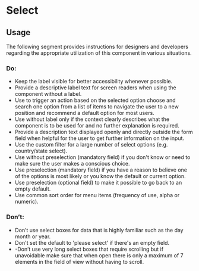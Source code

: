 # Select

<TableOfContents></TableOfContents>

## Usage

The following segment provides instructions for designers and developers regarding the appropriate utilization of this
component in various situations.

### Do:

- Keep the label visible for better accessibility whenever possible.
- Provide a descriptive label text for screen readers when using the component without a label.
- Use to trigger an action based on the selected option choose and search one option from a list of items to navigate
  the user to a new position and recommend a default option for most users.
- Use without label only if the context clearly describes what the component is to be used for and no further
  explanation is required.
- Provide a description text displayed openly and directly outside the form field when helpful for the user to get
  further information on the input.
- Use the custom filter for a large number of select options (e.g. country/state select).
- Use without preselection (mandatory field) if you don't know or need to make sure the user makes a conscious choice.
- Use preselection (mandatory field) if you have a reason to believe one of the options is most likely or you know the
  default or current option.
- Use preselection (optional field) to make it possible to go back to an empty default.
- Use common sort order for menu items (frequency of use, alpha or numeric).

### Don’t:

- Don’t use select boxes for data that is highly familiar such as the day month or year.
- Don't set the default to 'please select' if there's an empty field.
- -Don’t use very long select boxes that require scrolling but if unavoidable make sure that when open there is only a
  maximum of 7 elements in the field of view without having to scroll.
